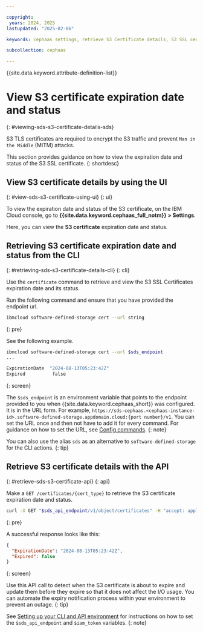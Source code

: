 ```yaml
---

copyright:
 years: 2024, 2025
lastupdated: "2025-02-06"

keywords: cephaas settings, retrieve S3 Certificate details, S3 SSL certificate expiration date, status

subcollection: cephaas

---
```


{{site.data.keyword.attribute-definition-list}}

# View S3 certificate expiration date and status
{: #viewing-sds-s3-certificate-details-sds}

S3 TLS certificates are required to encrypt the S3 traffic and prevent `Man in the Middle` (MITM) attacks.

This section provides guidance on how to view the expiration date and status of the S3 SSL certificate.
{: shortdesc}


## View S3 certificate details by using the UI
{: #view-sds-s3-certificate-using-ui}
{: ui}

To view the expiration date and status of the S3 certificate, on the IBM Cloud console, go to **{{site.data.keyword.cephaas_full_notm}} > Settings**.

Here, you can view the **S3 certificate** expiration date and status.


## Retrieving S3 certificate expiration date and status from the CLI
{: #retrieving-sds-s3-certificate-details-cli}
{: cli}

Use the `certificate` command to retrieve and view the S3 SSL Certificates expiration date and its status.

Run the following command and ensure that you have provided the endpoint url.

```sh
ibmcloud software-defined-storage cert --url string
```
{: pre}

See the following example.

```bash
ibmcloud software-defined-storage cert --url $sds_endpoint
...

ExpirationDate  "2024-08-13T05:23:42Z"
Expired          false

```
{: screen}

The `$sds_endpoint` is an environment variable that points to the endpoint provided to you when {{site.data.keyword.cephaas_short}} was configured. It is in the URL form. For example, `https://sds-cephaas.<cephaas-instance-id>.software-defined-storage.appdomain.cloud:{port number}/v1`. You can set the URL once and then not have to add it for every command. For guidance on how to set the URL, see [Config commands](/docs/cephaas?topic=cephaas-ic-sds-cli-reference&interface=cli#ic-config-commands).
{: note}

You can also use the alias `sds` as an alternative to `software-defined-storage` for the CLI actions.
{: tip}

## Retrieve S3 certificate details with the API
{: #retrieve-sds-s3-certificate-api}
{: api}

Make a `GET /certificates/{cert_type}` to retrieve the S3 certificate expiration date and status.

```sh
curl -X GET "$sds_api_endpoint/v1/object/certificates" -H "accept: application/json" -H "IBM-API-Version: 2025-01-30"
```
{: pre}

A successful response looks like this:

```json
{
  "ExpirationDate": "2024-08-13T05:23:42Z",
  "Expired": false
}
```
{: screen}


Use this API call to detect when the S3 certificate is about to expire and update them before they expire so that it does not affect the I/O usage. You can automate the expiry notification process within your environment to prevent an outage.
{: tip}

See [Setting up your CLI and API environment](/docs/cephaas?topic=cephaas-set-up-environment) for instructions on how to set the `$sds_api_endpoint` and `$iam_token` variables.
{: note}
